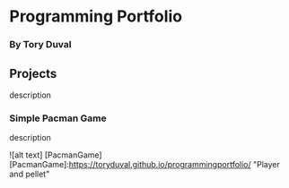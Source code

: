 # Programming Portfolio
### By Tory Duval


## Projects
  description

### Simple Pacman Game
  description
 
 ![alt text] [PacmanGame]
 [PacmanGame]:https://toryduval.github.io/programmingportfolio/ "Player and pellet"
